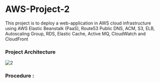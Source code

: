 # AWS-Project-2
This project is to deploy a web-application in AWS cloud infrastructure using AWS Elastic Beanstalk (PaaS), Route53 Public DNS, ACM, S3, ELB, Autoscaling Group, RDS, Elastic Cache, Active MQ, CloudWatch and CloudFront 
### Project Architecture
![2](https://user-images.githubusercontent.com/106590073/180609886-65630a06-5809-47f6-ab26-dba588dee2c4.jpg)


### Procedure : 

